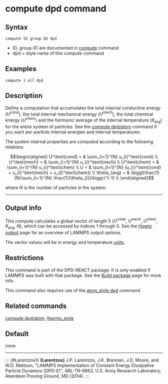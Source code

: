 # compute dpd command

## Syntax

``` LAMMPS
compute ID group-ID dpd
```

-   ID, group-ID are documented in [compute](compute) command
-   dpd = style name of this compute command

## Examples

``` LAMMPS
compute 1 all dpd
```

## Description

Define a computation that accumulates the total internal conductive
energy ($U^{\text{cond}}$), the total internal mechanical energy
($U^{\text{mech}}$), the total chemical energy ($U^\text{chem}$) and the
*harmonic* average of the internal temperature ($\theta_\text{avg}$) for
the entire system of particles. See the [compute
dpd/atom](compute_dpd_atom) command if you want per-particle internal
energies and internal temperatures.

The system internal properties are computed according to the following
relations:

$$\begin{aligned}
U^\text{cond} = & \sum_{i=1}^{N} u_{i}^\text{cond} \\
U^\text{mech} = & \sum_{i=1}^{N} u_{i}^\text{mech} \\
U^\text{chem} = & \sum_{i=1}^{N} u_{i}^\text{chem} \\
            U = & \sum_{i=1}^{N} (u_{i}^\text{cond}
                  + u_{i}^\text{mech} + u_{i}^\text{chem}) \\
\theta_{avg} = & \biggl(\frac{1}{N}\sum_{i=1}^{N}
                       \frac{1}{\theta_{i}}\biggr)^{-1} \\
\end{aligned}$$

where $N$ is the number of particles in the system.

------------------------------------------------------------------------

## Output info

This compute calculates a global vector of length 5 ($U^\text{cond}$,
$U^\text{mech}$, $U^\text{chem}$, $\theta_\text{avg}$, $N$), which can
be accessed by indices 1 through 5. See the [Howto output](Howto_output)
page for an overview of LAMMPS output options.

The vector values will be in energy and temperature [units](units).

## Restrictions

This command is part of the DPD-REACT package. It is only enabled if
LAMMPS was built with that package. See the [Build
package](Build_package) page for more info.

This command also requires use of the [atom_style dpd](atom_style)
command.

## Related commands

[compute dpd/atom](compute_dpd_atom), [thermo_style](thermo_style)

## Default

none

------------------------------------------------------------------------

::: {#Larentzos1}
**(Larentzos)** J.P. Larentzos, J.K. Brennan, J.D. Moore, and W.D.
Mattson, \"LAMMPS Implementation of Constant Energy Dissipative Particle
Dynamics (DPD-E)\", ARL-TR-6863, U.S. Army Research Laboratory, Aberdeen
Proving Ground, MD (2014).
:::
